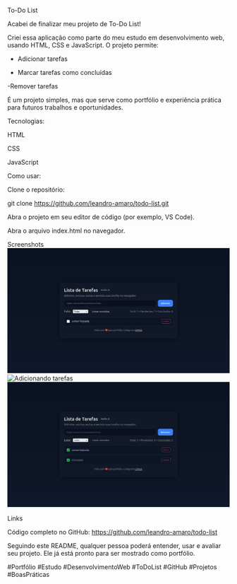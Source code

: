 To-Do List

Acabei de finalizar meu projeto de To-Do List! 

Criei essa aplicação como parte do meu estudo em desenvolvimento web, usando HTML, CSS e JavaScript. O projeto permite:

- Adicionar tarefas

- Marcar tarefas como concluídas

 -Remover tarefas

É um projeto simples, mas que serve como portfólio e experiência prática para futuros trabalhos e oportunidades.

Tecnologias:

HTML

CSS

JavaScript

Como usar:

Clone o repositório:

git clone https://github.com/leandro-amaro/todo-list.git

Abra o projeto em seu editor de código (por exemplo, VS Code).

Abra o arquivo index.html no navegador.

Screenshots
![Tela inicial](screenshots/home.png)
![Adicionando tarefas](screenshots/add-task.png)
![Tarefas concluídas](screenshots/completed.png)

Links

Código completo no GitHub: https://github.com/leandro-amaro/todo-list

Seguindo este README, qualquer pessoa poderá entender, usar e avaliar seu projeto. Ele já está pronto para ser mostrado como portfólio.

#Portfólio #Estudo #DesenvolvimentoWeb #ToDoList #GitHub #Projetos #BoasPráticas


